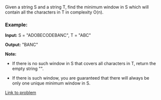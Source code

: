 Given a string S and a string T, find the minimum window in S which will contain all the characters in T in complexity O(n).

### Example:

**Input:** S = "ADOBECODEBANC", T = "ABC"

**Output:** "BANC"

**Note:**

*    If there is no such window in S that covers all characters in T, return the empty string "".

*    If there is such window, you are guaranteed that there will always be only one unique minimum window in S.

[Link to problem](https://leetcode.com/problems/minimum-window-substring/)
